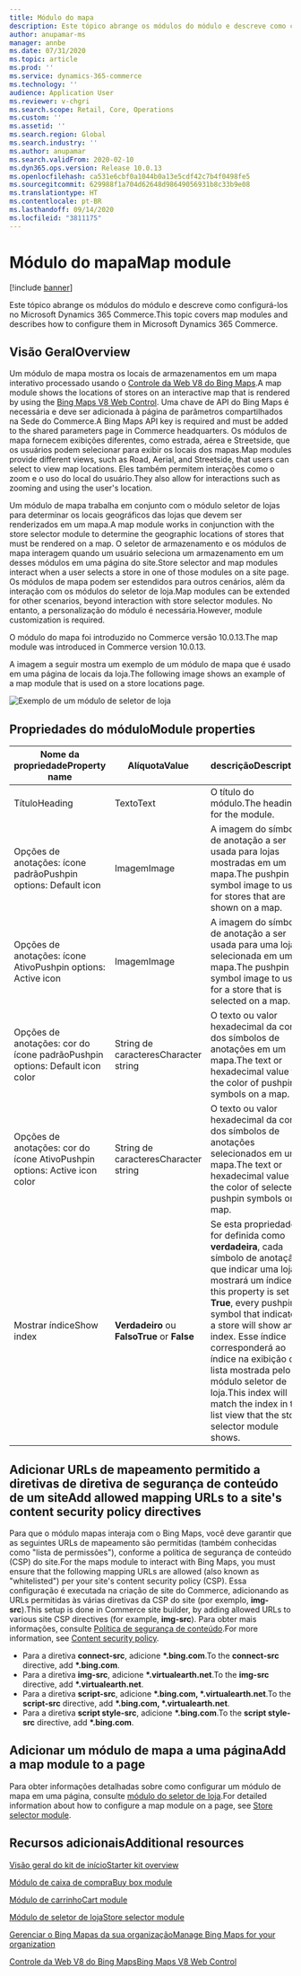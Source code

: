 ```yaml
---
title: Módulo do mapa
description: Este tópico abrange os módulos do módulo e descreve como configurá-los no Microsoft Dynamics 365 Commerce.
author: anupamar-ms
manager: annbe
ms.date: 07/31/2020
ms.topic: article
ms.prod: ''
ms.service: dynamics-365-commerce
ms.technology: ''
audience: Application User
ms.reviewer: v-chgri
ms.search.scope: Retail, Core, Operations
ms.custom: ''
ms.assetid: ''
ms.search.region: Global
ms.search.industry: ''
ms.author: anupamar
ms.search.validFrom: 2020-02-10
ms.dyn365.ops.version: Release 10.0.13
ms.openlocfilehash: ca531e6cbf0a1044b0a13e5cdf42c7b4f0498fe5
ms.sourcegitcommit: 629988f1a704d62648d98649056931b8c33b9e08
ms.translationtype: HT
ms.contentlocale: pt-BR
ms.lasthandoff: 09/14/2020
ms.locfileid: "3811175"
---
```

# <a name="map-module"></a><span data-ttu-id="34c9c-103">Módulo do mapa</span><span class="sxs-lookup"><span data-stu-id="34c9c-103">Map module</span></span>

[!include [banner](includes/banner.md)]


<span data-ttu-id="34c9c-104">Este tópico abrange os módulos do módulo e descreve como configurá-los no Microsoft Dynamics 365 Commerce.</span><span class="sxs-lookup"><span data-stu-id="34c9c-104">This topic covers map modules and describes how to configure them in Microsoft Dynamics 365 Commerce.</span></span>

## <a name="overview"></a><span data-ttu-id="34c9c-105">Visão Geral</span><span class="sxs-lookup"><span data-stu-id="34c9c-105">Overview</span></span>

<span data-ttu-id="34c9c-106">Um módulo de mapa mostra os locais de armazenamentos em um mapa interativo processado usando o [Controle da Web V8 do Bing Maps](https://docs.microsoft.com/bingmaps/v8-web-control/).</span><span class="sxs-lookup"><span data-stu-id="34c9c-106">A map module shows the locations of stores on an interactive map that is rendered by using the [Bing Maps V8 Web Control](https://docs.microsoft.com/bingmaps/v8-web-control/).</span></span> <span data-ttu-id="34c9c-107">Uma chave de API do Bing Maps é necessária e deve ser adicionada à página de parâmetros compartilhados na Sede do Commerce.</span><span class="sxs-lookup"><span data-stu-id="34c9c-107">A Bing Maps API key is required and must be added to the shared parameters page in Commerce headquarters.</span></span> <span data-ttu-id="34c9c-108">Os módulos de mapa fornecem exibições diferentes, como estrada, aérea e Streetside, que os usuários podem selecionar para exibir os locais dos mapas.</span><span class="sxs-lookup"><span data-stu-id="34c9c-108">Map modules provide different views, such as Road, Aerial, and Streetside, that users can select to view map locations.</span></span> <span data-ttu-id="34c9c-109">Eles também permitem interações como o zoom e o uso do local do usuário.</span><span class="sxs-lookup"><span data-stu-id="34c9c-109">They also allow for interactions such as zooming and using the user's location.</span></span>

<span data-ttu-id="34c9c-110">Um módulo de mapa trabalha em conjunto com o módulo seletor de lojas para determinar os locais geográficos das lojas que devem ser renderizados em um mapa.</span><span class="sxs-lookup"><span data-stu-id="34c9c-110">A map module works in conjunction with the store selector module to determine the geographic locations of stores that must be rendered on a map.</span></span> <span data-ttu-id="34c9c-111">O seletor de armazenamento e os módulos de mapa interagem quando um usuário seleciona um armazenamento em um desses módulos em uma página do site.</span><span class="sxs-lookup"><span data-stu-id="34c9c-111">Store selector and map modules interact when a user selects a store in one of those modules on a site page.</span></span> <span data-ttu-id="34c9c-112">Os módulos de mapa podem ser estendidos para outros cenários, além da interação com os módulos do seletor de loja.</span><span class="sxs-lookup"><span data-stu-id="34c9c-112">Map modules can be extended for other scenarios, beyond interaction with store selector modules.</span></span> <span data-ttu-id="34c9c-113">No entanto, a personalização do módulo é necessária.</span><span class="sxs-lookup"><span data-stu-id="34c9c-113">However, module customization is required.</span></span>

<span data-ttu-id="34c9c-114">O módulo do mapa foi introduzido no Commerce versão 10.0.13.</span><span class="sxs-lookup"><span data-stu-id="34c9c-114">The map module was introduced in Commerce version 10.0.13.</span></span>

<span data-ttu-id="34c9c-115">A imagem a seguir mostra um exemplo de um módulo de mapa que é usado em uma página de locais da loja.</span><span class="sxs-lookup"><span data-stu-id="34c9c-115">The following image shows an example of a map module that is used on a store locations page.</span></span>

![Exemplo de um módulo de seletor de loja](./media/ecommerce-Storelocator.PNG)

## <a name="module-properties"></a><span data-ttu-id="34c9c-117">Propriedades do módulo</span><span class="sxs-lookup"><span data-stu-id="34c9c-117">Module properties</span></span>

| <span data-ttu-id="34c9c-118">Nome da propriedade</span><span class="sxs-lookup"><span data-stu-id="34c9c-118">Property name</span></span>             | <span data-ttu-id="34c9c-119">Alíquota</span><span class="sxs-lookup"><span data-stu-id="34c9c-119">Value</span></span>                 | <span data-ttu-id="34c9c-120">descrição</span><span class="sxs-lookup"><span data-stu-id="34c9c-120">Description</span></span> |
|---------------------------|-----------------------|-------------|
| <span data-ttu-id="34c9c-121">Título</span><span class="sxs-lookup"><span data-stu-id="34c9c-121">Heading</span></span> | <span data-ttu-id="34c9c-122">Texto</span><span class="sxs-lookup"><span data-stu-id="34c9c-122">Text</span></span> | <span data-ttu-id="34c9c-123">O título do módulo.</span><span class="sxs-lookup"><span data-stu-id="34c9c-123">The heading for the module.</span></span> |
| <span data-ttu-id="34c9c-124">Opções de anotações: ícone padrão</span><span class="sxs-lookup"><span data-stu-id="34c9c-124">Pushpin options: Default icon</span></span> | <span data-ttu-id="34c9c-125">Imagem</span><span class="sxs-lookup"><span data-stu-id="34c9c-125">Image</span></span> | <span data-ttu-id="34c9c-126">A imagem do símbolo de anotação a ser usada para lojas mostradas em um mapa.</span><span class="sxs-lookup"><span data-stu-id="34c9c-126">The pushpin symbol image to use for stores that are shown on a map.</span></span> |
| <span data-ttu-id="34c9c-127">Opções de anotações: ícone Ativo</span><span class="sxs-lookup"><span data-stu-id="34c9c-127">Pushpin options: Active icon</span></span> | <span data-ttu-id="34c9c-128">Imagem</span><span class="sxs-lookup"><span data-stu-id="34c9c-128">Image</span></span> | <span data-ttu-id="34c9c-129">A imagem do símbolo de anotação a ser usada para uma loja selecionada em um mapa.</span><span class="sxs-lookup"><span data-stu-id="34c9c-129">The pushpin symbol image to use for a store that is selected on a map.</span></span> |
| <span data-ttu-id="34c9c-130">Opções de anotações: cor do ícone padrão</span><span class="sxs-lookup"><span data-stu-id="34c9c-130">Pushpin options: Default icon color</span></span> | <span data-ttu-id="34c9c-131">String de caracteres</span><span class="sxs-lookup"><span data-stu-id="34c9c-131">Character string</span></span> | <span data-ttu-id="34c9c-132">O texto ou valor hexadecimal da cor dos símbolos de anotações em um mapa.</span><span class="sxs-lookup"><span data-stu-id="34c9c-132">The text or hexadecimal value for the color of pushpin symbols on a map.</span></span> |
| <span data-ttu-id="34c9c-133">Opções de anotações: cor do ícone Ativo</span><span class="sxs-lookup"><span data-stu-id="34c9c-133">Pushpin options: Active icon color</span></span> | <span data-ttu-id="34c9c-134">String de caracteres</span><span class="sxs-lookup"><span data-stu-id="34c9c-134">Character string</span></span> | <span data-ttu-id="34c9c-135">O texto ou valor hexadecimal da cor dos símbolos de anotações selecionados em um mapa.</span><span class="sxs-lookup"><span data-stu-id="34c9c-135">The text or hexadecimal value for the color of selected pushpin symbols on a map.</span></span> |
| <span data-ttu-id="34c9c-136">Mostrar índice</span><span class="sxs-lookup"><span data-stu-id="34c9c-136">Show index</span></span> | <span data-ttu-id="34c9c-137">**Verdadeiro** ou **Falso**</span><span class="sxs-lookup"><span data-stu-id="34c9c-137">**True** or **False**</span></span> | <span data-ttu-id="34c9c-138">Se esta propriedade for definida como **verdadeira**, cada símbolo de anotação que indicar uma loja mostrará um índice.</span><span class="sxs-lookup"><span data-stu-id="34c9c-138">If this property is set to **True**, every pushpin symbol that indicates a store will show an index.</span></span> <span data-ttu-id="34c9c-139">Esse índice corresponderá ao índice na exibição de lista mostrada pelo módulo seletor de loja.</span><span class="sxs-lookup"><span data-stu-id="34c9c-139">This index will match the index in the list view that the store selector module shows.</span></span> |

## <a name="add-allowed-mapping-urls-to-a-sites-content-security-policy-directives"></a><span data-ttu-id="34c9c-140">Adicionar URLs de mapeamento permitido a diretivas de diretiva de segurança de conteúdo de um site</span><span class="sxs-lookup"><span data-stu-id="34c9c-140">Add allowed mapping URLs to a site's content security policy directives</span></span>

<span data-ttu-id="34c9c-141">Para que o módulo mapas interaja com o Bing Maps, você deve garantir que as seguintes URLs de mapeamento são permitidas (também conhecidas como "lista de permissões"), conforme a política de segurança de conteúdo (CSP) do site.</span><span class="sxs-lookup"><span data-stu-id="34c9c-141">For the maps module to interact with Bing Maps, you must ensure that the following mapping URLs are allowed (also known as "whitelisted") per your site's content security policy (CSP).</span></span> <span data-ttu-id="34c9c-142">Essa configuração é executada na criação de site do Commerce, adicionando as URLs permitidas às várias diretivas da CSP do site (por exemplo, **img-src**).</span><span class="sxs-lookup"><span data-stu-id="34c9c-142">This setup is done in Commerce site builder, by adding allowed URLs to various site CSP directives (for example, **img-src**).</span></span> <span data-ttu-id="34c9c-143">Para obter mais informações, consulte [Política de segurança de conteúdo](manage-csp.md).</span><span class="sxs-lookup"><span data-stu-id="34c9c-143">For more information, see [Content security policy](manage-csp.md).</span></span> 

- <span data-ttu-id="34c9c-144">Para a diretiva **connect-src**, adicione **&#42;.bing.com**.</span><span class="sxs-lookup"><span data-stu-id="34c9c-144">To the **connect-src** directive, add **&#42;.bing.com**.</span></span>
- <span data-ttu-id="34c9c-145">Para a diretiva **img-src**, adicione **&#42;.virtualearth.net**.</span><span class="sxs-lookup"><span data-stu-id="34c9c-145">To the **img-src** directive, add **&#42;.virtualearth.net**.</span></span>
- <span data-ttu-id="34c9c-146">Para a diretiva **script-src**, adicione **&#42;.bing.com, &#42;.virtualearth.net**.</span><span class="sxs-lookup"><span data-stu-id="34c9c-146">To the **script-src** directive, add **&#42;.bing.com, &#42;.virtualearth.net**.</span></span>
- <span data-ttu-id="34c9c-147">Para a diretiva **script style-src**, adicione **&#42;.bing.com**.</span><span class="sxs-lookup"><span data-stu-id="34c9c-147">To the **script style-src** directive, add **&#42;.bing.com**.</span></span>

## <a name="add-a-map-module-to-a-page"></a><span data-ttu-id="34c9c-148">Adicionar um módulo de mapa a uma página</span><span class="sxs-lookup"><span data-stu-id="34c9c-148">Add a map module to a page</span></span>

<span data-ttu-id="34c9c-149">Para obter informações detalhadas sobre como configurar um módulo de mapa em uma página, consulte [módulo do seletor de loja](store-selector.md).</span><span class="sxs-lookup"><span data-stu-id="34c9c-149">For detailed information about how to configure a map module on a page, see [Store selector module](store-selector.md).</span></span> 
 
## <a name="additional-resources"></a><span data-ttu-id="34c9c-150">Recursos adicionais</span><span class="sxs-lookup"><span data-stu-id="34c9c-150">Additional resources</span></span>

[<span data-ttu-id="34c9c-151">Visão geral do kit de início</span><span class="sxs-lookup"><span data-stu-id="34c9c-151">Starter kit overview</span></span>](starter-kit-overview.md)

[<span data-ttu-id="34c9c-152">Módulo de caixa de compra</span><span class="sxs-lookup"><span data-stu-id="34c9c-152">Buy box module</span></span>](add-buy-box.md)

[<span data-ttu-id="34c9c-153">Módulo de carrinho</span><span class="sxs-lookup"><span data-stu-id="34c9c-153">Cart module</span></span>](add-cart-module.md)

[<span data-ttu-id="34c9c-154">Módulo de seletor de loja</span><span class="sxs-lookup"><span data-stu-id="34c9c-154">Store selector module</span></span>](store-selector.md)

[<span data-ttu-id="34c9c-155">Gerenciar o Bing Mapas da sua organização</span><span class="sxs-lookup"><span data-stu-id="34c9c-155">Manage Bing Maps for your organization</span></span>](./dev-itpro/manage-bing-maps.md)

[<span data-ttu-id="34c9c-156">Controle da Web V8 do Bing Maps</span><span class="sxs-lookup"><span data-stu-id="34c9c-156">Bing Maps V8 Web Control</span></span>](https://docs.microsoft.com/bingmaps/v8-web-control/)
